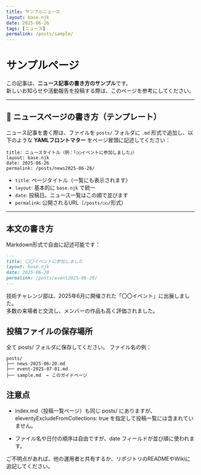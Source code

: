 ```yaml
---
title: サンプルニュース
layout: base.njk
date: 2025-06-26
tags: [ニュース]
permalink: /posts/sample/
---
```


# サンプルページ

この記事は、**ニュース記事の書き方のサンプル**です。  
新しいお知らせや活動報告を投稿する際は、このページを参考にしてください。

---

## 📝 ニュースページの書き方（テンプレート）

ニュース記事を書く際は、ファイルを `posts/` フォルダに `.md` 形式で追加し、以下のような **YAMLフロントマター** をページ冒頭に記述してください：

```
title: ニュースタイトル（例：「○○イベントに参加しました」）
layout: base.njk
date: 2025-06-26
permalink: /posts/news2025-06-26/
```

- `title`: ページタイトル（一覧にも表示されます）
- `layout`: 基本的に `base.njk` で統一
- `date`: 投稿日。ニュース一覧はこの順で並びます
- `permalink`: 公開されるURL（`/posts/○○/`形式）

---

## 本文の書き方

Markdown形式で自由に記述可能です：

```markdown
---
title: 〇〇イベントに参加しました
layout: base.njk
date: 2025-06-20
permalink: /posts/event2025-06-20/
---
```

技術チャレンジ部は、2025年6月に開催された「〇〇イベント」に出展しました。  
多数の来場者と交流し、メンバーの作品も高く評価されました。

## 投稿ファイルの保存場所
全て posts/ フォルダに保存してください。
ファイル名の例：
```
posts/
├── news-2025-06-20.md
├── event-2025-07-01.md
├── sample.md  ← このガイドページ
```

## 注意点
- index.md（投稿一覧ページ）も同じ posts/ にありますが、eleventyExcludeFromCollections: true を指定して投稿一覧には含まれていません。

- ファイル名や日付の順序は自由ですが、date フィールドが並び順に使われます。

ご不明点があれば、他の運用者と共有するか、リポジトリのREADMEやWikiに追記してください。